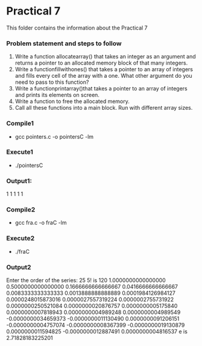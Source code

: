 # Practical 7
This folder contains the information about the Practical 7

### Problem statement and steps to follow
1. Write a function allocatearray() that takes an integer as an argument and returns a pointer to an allocated memory block of that many integers.
2. Write a functionfillwithones() that takes a pointer to an array of integers and fills every cell of the array with a one. What other argument do you need to pass to this function?
3. Write a functionprintarray()that takes a pointer to an array of integers and prints its elements on screen.
4. Write a function to free the allocated memory.
5. Call all these functions into a main block. Run with different array sizes.

### Compile1
* gcc pointers.c -o pointersC -lm

### Execute1
* ./pointersC

### Output1:

1 1 1 1 1

### Compile2
* gcc fra.c -o fraC -lm

### Execute2
* ./fraC

### Output2
Enter the order of the series: 25 5! is 120 1.0000000000000000 0.5000000000000000 0.1666666666666667 0.0416666666666667 0.0083333333333333 0.0013888888888889 0.0001984126984127 0.0000248015873016 0.0000027557319224 0.0000002755731922 0.0000000250521084 0.0000000020876757 0.0000000005175840 0.0000000007818943 0.0000000004989248 0.0000000004989549 -0.0000000034659373 -0.0000000011130490 0.0000000091206151 -0.0000000004757074 -0.0000000008367399 -0.0000000019130879 0.0000000011594825 -0.0000000012887491 0.0000000004816537 e is 2.71828183225201


